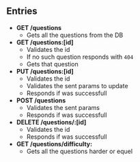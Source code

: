 ## Entries

- **GET /questions**
	-	Gets all the questions from the DB
- **GET /questions:[id]**
	- Validates the id
	- If no such question responds with `404`
	-	Gets that question
- **PUT /questions:[id]**
	- Validates the id
	- Validates the sent params to update
	-	Responds if was successfull
- **POST /questions**
	- Validates the sent params
	-	Responds if was successfull
- **DELETE /questions/:[id]**
	- Validates the id
	-	Responds if was successfull
- **GET /questions/difficulty:<difficulty>**
	- Gets all the questions harder or equel

